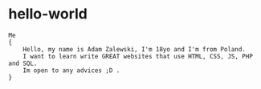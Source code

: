 # hello-world
	Me
	{
		Hello, my name is Adam Zalewski, I'm 18yo and I'm from Poland.
		I want to learn write GREAT websites that use HTML, CSS, JS, PHP and SQL.
		Im open to any advices ;D .
	}
